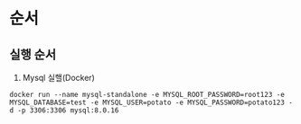 # 순서


## 실행 순서
1. Mysql 실핼(Docker)
~~~
docker run --name mysql-standalone -e MYSQL_ROOT_PASSWORD=root123 -e MYSQL_DATABASE=test -e MYSQL_USER=potato -e MYSQL_PASSWORD=potato123 -d -p 3306:3306 mysql:8.0.16
~~~